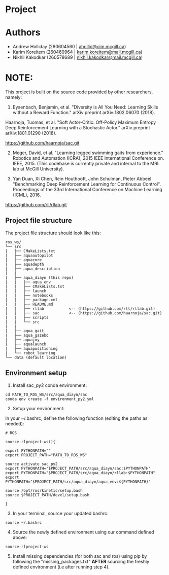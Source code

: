 # Project
# Authors
- Andrew Holliday (260604560 | ahollid@cim.mcgill.ca)
- Karim Koreitem (260460964 | karim.koreitem@mail.mcgill.ca)
- Nikhil Kakodkar (260578689 | nikhil.kakodkar@mail.mcgill.ca)

# NOTE:
This project is built on the source code provided by other researchers, namely:
1. Eysenbach, Benjamin, et al. "Diversity is All You Need: Learning Skills without a Reward Function." arXiv preprint arXiv:1802.06070 (2018).

  Haarnoja, Tuomas, et al. "Soft Actor-Critic: Off-Policy Maximum Entropy Deep Reinforcement Learning with a Stochastic Actor." arXiv preprint arXiv:1801.01290 (2018).

  https://github.com/haarnoja/sac.git

2. Meger, David, et al. "Learning legged swimming gaits from experience." Robotics and Automation (ICRA), 2015 IEEE International Conference on. IEEE, 2015. (This codebase is currently private and internal to the MRL lab at McGill University).

3. Yan Duan, Xi Chen, Rein Houthooft, John Schulman, Pieter Abbeel. "Benchmarking Deep Reinforcement Learning for Continuous Control". Proceedings of the 33rd International Conference on Machine Learning (ICML), 2016.

  https://github.com/rll/rllab.git

## Project file structure
The project file structure should look like this:

```
ros_ws/
└── src
|   ├── CMakeLists.txt
|   ├── aquaautopilot
|   ├── aquacore
|   ├── aquadepth
|   ├── aqua_description
|   |
|   ├── aqua_diayn (this repo)
|   |   ├── aqua_env
|   |   ├── CMakeLists.txt
|   |   ├── launch
|   |   ├── notebooks
|   |   ├── package.xml
|   |   ├── README.md
|   |   ├── rllab           <-- (https://github.com/rll/rllab.git)
|   |   ├── sac             <-- (https://github.com/haarnoja/sac.git)
|   |   ├── scripts
|   |   └── src
|   |
|   ├── aqua_gait
|   ├── aqua_gazebo
|   ├── aquajoy
|   ├── aqualaunch
|   ├── aquapositioning
|   └── robot_learning
└── data (default location)
```


## Environment setup


1. Install sac_py2 conda environment:
```
cd PATH_TO_ROS_WS/src/aqua_diayn/sac
conda env create -f environment_py2.yml
```

2. Setup your environment:

In your ~/.bashrc, define the following function (editing the paths as needed):

```
# ROS

source-rlproject-ws(){

export PYTHONPATH=""
export PROJECT_PATH="PATH_TO_ROS_WS"

source activate sac_py2
export PYTHONPATH="$PROJECT_PATH/src/aqua_diayn/sac:$PYTHONPATH"
export PYTHONPATH="$PROJECT_PATH/src/aqua_diayn/rllab:$PYTHONPATH"
export PYTHONPATH="$PROJECT_PATH/src/aqua_diayn/aqua_env:${PYTHONPATH}"

source /opt/ros/kinetic/setup.bash
source $PROJECT_PATH/devel/setup.bash

}
```
3. In your terminal, source your updated bashrc:
```
source ~/.bashrc
```

4. Source the newly defined environment using our command defined above:
```
source-rlproject-ws
```

5. Install missing dependencies (for both sac and ros) using pip by following the "missing_packages.txt" **AFTER** sourcing the freshly defined environment (i.e after running step 4).
